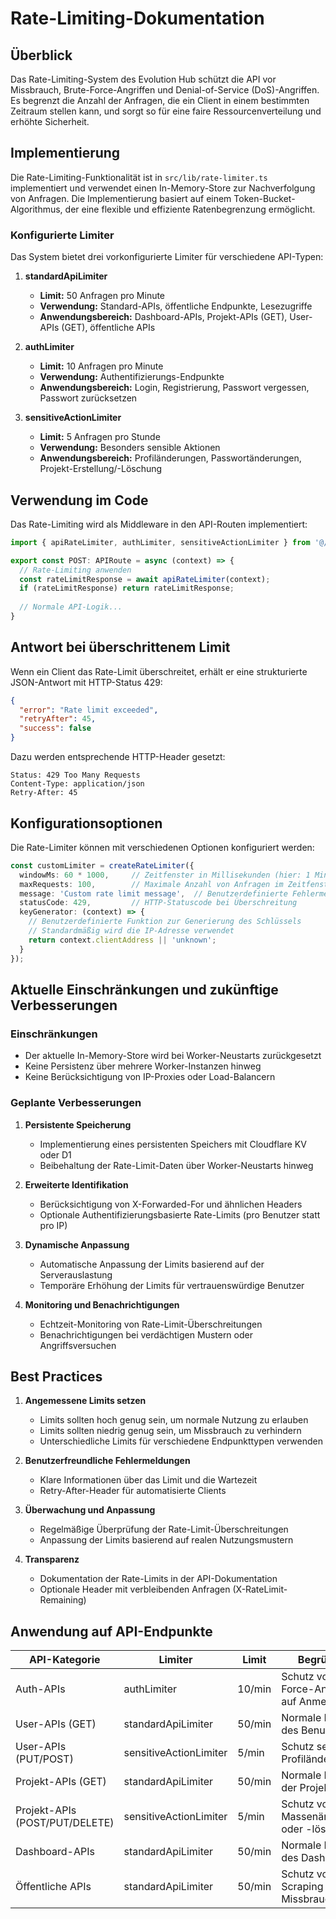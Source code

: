 # Rate-Limiting-Dokumentation

## Überblick

Das Rate-Limiting-System des Evolution Hub schützt die API vor Missbrauch, Brute-Force-Angriffen und Denial-of-Service (DoS)-Angriffen. Es begrenzt die Anzahl der Anfragen, die ein Client in einem bestimmten Zeitraum stellen kann, und sorgt so für eine faire Ressourcenverteilung und erhöhte Sicherheit.

## Implementierung

Die Rate-Limiting-Funktionalität ist in `src/lib/rate-limiter.ts` implementiert und verwendet einen In-Memory-Store zur Nachverfolgung von Anfragen. Die Implementierung basiert auf einem Token-Bucket-Algorithmus, der eine flexible und effiziente Ratenbegrenzung ermöglicht.

### Konfigurierte Limiter

Das System bietet drei vorkonfigurierte Limiter für verschiedene API-Typen:

1. **standardApiLimiter**
   - **Limit:** 50 Anfragen pro Minute
   - **Verwendung:** Standard-APIs, öffentliche Endpunkte, Lesezugriffe
   - **Anwendungsbereich:** Dashboard-APIs, Projekt-APIs (GET), User-APIs (GET), öffentliche APIs

2. **authLimiter**
   - **Limit:** 10 Anfragen pro Minute
   - **Verwendung:** Authentifizierungs-Endpunkte
   - **Anwendungsbereich:** Login, Registrierung, Passwort vergessen, Passwort zurücksetzen

3. **sensitiveActionLimiter**
   - **Limit:** 5 Anfragen pro Stunde
   - **Verwendung:** Besonders sensible Aktionen
   - **Anwendungsbereich:** Profiländerungen, Passwortänderungen, Projekt-Erstellung/-Löschung

## Verwendung im Code

Das Rate-Limiting wird als Middleware in den API-Routen implementiert:

```typescript
import { apiRateLimiter, authLimiter, sensitiveActionLimiter } from '@/lib/rate-limiter';

export const POST: APIRoute = async (context) => {
  // Rate-Limiting anwenden
  const rateLimitResponse = await apiRateLimiter(context);
  if (rateLimitResponse) return rateLimitResponse;
  
  // Normale API-Logik...
}
```

## Antwort bei überschrittenem Limit

Wenn ein Client das Rate-Limit überschreitet, erhält er eine strukturierte JSON-Antwort mit HTTP-Status 429:

```json
{
  "error": "Rate limit exceeded",
  "retryAfter": 45,
  "success": false
}
```

Dazu werden entsprechende HTTP-Header gesetzt:

```
Status: 429 Too Many Requests
Content-Type: application/json
Retry-After: 45
```

## Konfigurationsoptionen

Die Rate-Limiter können mit verschiedenen Optionen konfiguriert werden:

```typescript
const customLimiter = createRateLimiter({
  windowMs: 60 * 1000,     // Zeitfenster in Millisekunden (hier: 1 Minute)
  maxRequests: 100,        // Maximale Anzahl von Anfragen im Zeitfenster
  message: 'Custom rate limit message',  // Benutzerdefinierte Fehlermeldung
  statusCode: 429,         // HTTP-Statuscode bei Überschreitung
  keyGenerator: (context) => {
    // Benutzerdefinierte Funktion zur Generierung des Schlüssels
    // Standardmäßig wird die IP-Adresse verwendet
    return context.clientAddress || 'unknown';
  }
});
```

## Aktuelle Einschränkungen und zukünftige Verbesserungen

### Einschränkungen

- Der aktuelle In-Memory-Store wird bei Worker-Neustarts zurückgesetzt
- Keine Persistenz über mehrere Worker-Instanzen hinweg
- Keine Berücksichtigung von IP-Proxies oder Load-Balancern

### Geplante Verbesserungen

1. **Persistente Speicherung**
   - Implementierung eines persistenten Speichers mit Cloudflare KV oder D1
   - Beibehaltung der Rate-Limit-Daten über Worker-Neustarts hinweg

2. **Erweiterte Identifikation**
   - Berücksichtigung von X-Forwarded-For und ähnlichen Headers
   - Optionale Authentifizierungsbasierte Rate-Limits (pro Benutzer statt pro IP)

3. **Dynamische Anpassung**
   - Automatische Anpassung der Limits basierend auf der Serverauslastung
   - Temporäre Erhöhung der Limits für vertrauenswürdige Benutzer

4. **Monitoring und Benachrichtigungen**
   - Echtzeit-Monitoring von Rate-Limit-Überschreitungen
   - Benachrichtigungen bei verdächtigen Mustern oder Angriffsversuchen

## Best Practices

1. **Angemessene Limits setzen**
   - Limits sollten hoch genug sein, um normale Nutzung zu erlauben
   - Limits sollten niedrig genug sein, um Missbrauch zu verhindern
   - Unterschiedliche Limits für verschiedene Endpunkttypen verwenden

2. **Benutzerfreundliche Fehlermeldungen**
   - Klare Informationen über das Limit und die Wartezeit
   - Retry-After-Header für automatisierte Clients

3. **Überwachung und Anpassung**
   - Regelmäßige Überprüfung der Rate-Limit-Überschreitungen
   - Anpassung der Limits basierend auf realen Nutzungsmustern

4. **Transparenz**
   - Dokumentation der Rate-Limits in der API-Dokumentation
   - Optionale Header mit verbleibenden Anfragen (X-RateLimit-Remaining)

## Anwendung auf API-Endpunkte

| API-Kategorie | Limiter | Limit | Begründung |
|---------------|---------|-------|------------|
| Auth-APIs | authLimiter | 10/min | Schutz vor Brute-Force-Angriffen auf Anmeldedaten |
| User-APIs (GET) | standardApiLimiter | 50/min | Normale Nutzung des Benutzerprofils |
| User-APIs (PUT/POST) | sensitiveActionLimiter | 5/min | Schutz sensibler Profiländerungen |
| Projekt-APIs (GET) | standardApiLimiter | 50/min | Normale Nutzung der Projektdaten |
| Projekt-APIs (POST/PUT/DELETE) | sensitiveActionLimiter | 5/min | Schutz vor Massenänderungen oder -löschungen |
| Dashboard-APIs | standardApiLimiter | 50/min | Normale Nutzung des Dashboards |
| Öffentliche APIs | standardApiLimiter | 50/min | Schutz vor Scraping und Missbrauch |
